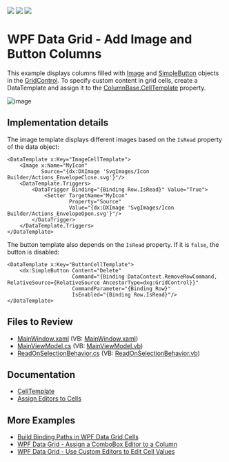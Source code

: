 <!-- default badges list -->
![](https://img.shields.io/endpoint?url=https://codecentral.devexpress.com/api/v1/VersionRange/589446796/22.2.3%2B)
[![](https://img.shields.io/badge/Open_in_DevExpress_Support_Center-FF7200?style=flat-square&logo=DevExpress&logoColor=white)](https://supportcenter.devexpress.com/ticket/details/T1140226)
[![](https://img.shields.io/badge/📖_How_to_use_DevExpress_Examples-e9f6fc?style=flat-square)](https://docs.devexpress.com/GeneralInformation/403183)
<!-- default badges end -->
# WPF Data Grid - Add Image and Button Columns

This example displays columns filled with [Image](https://learn.microsoft.com/en-us/dotnet/api/system.windows.controls.image) and [SimpleButton](https://docs.devexpress.com/WPF/DevExpress.Xpf.Core.SimpleButton) objects in the [GridControl](https://docs.devexpress.com/WPF/DevExpress.Xpf.Grid.GridControl). To specify custom content in grid cells, create a DataTemplate and assign it to the [ColumnBase.CellTemplate](https://docs.devexpress.com/WPF/DevExpress.Xpf.Grid.ColumnBase.CellTemplate) property.

![image](https://user-images.githubusercontent.com/65009440/212686679-52ebddc2-52bb-4b8b-81ab-b731606c5dab.png)

## Implementation details

The image template displays different images based on the `IsRead` property of the data object:

```xaml
<DataTemplate x:Key="ImageCellTemplate">
    <Image x:Name="MyIcon" 
           Source="{dx:DXImage 'SvgImages/Icon Builder/Actions_EnvelopeClose.svg'}"/>
    <DataTemplate.Triggers>
        <DataTrigger Binding="{Binding Row.IsRead}" Value="True">
            <Setter TargetName="MyIcon" 
                    Property="Source" 
                    Value="{dx:DXImage 'SvgImages/Icon Builder/Actions_EnvelopeOpen.svg'}"/>
        </DataTrigger>
    </DataTemplate.Triggers>
</DataTemplate>
```

The button template also depends on the `IsRead` property. If it is `false`, the button is disabled:

```xaml
<DataTemplate x:Key="ButtonCellTemplate">
    <dx:SimpleButton Content="Delete"
                     Command="{Binding DataContext.RemoveRowCommand, RelativeSource={RelativeSource AncestorType=dxg:GridControl}}"
                     CommandParameter="{Binding Row}"
                     IsEnabled="{Binding Row.IsRead}"/>
</DataTemplate>
```

## Files to Review

- [MainWindow.xaml](./CS/GridControlCellTemplate/MainWindow.xaml) (VB: [MainWindow.xaml](./VB/GridControlCellTemplate/MainWindow.xaml))
- [MainViewModel.cs](./CS/GridControlCellTemplate/MainViewModel.cs) (VB: [MainViewModel.vb](./VB/GridControlCellTemplate/MainViewModel.vb))
- [ReadOnSelectionBehavior.cs](./CS/GridControlCellTemplate/Helpers/ReadOnSelectionBehavior.cs) (VB: [ReadOnSelectionBehavior.vb](./VB/GridControlCellTemplate/Helpers/ReadOnSelectionBehavior.vb))

## Documentation

- [CellTemplate](https://docs.devexpress.com/WPF/DevExpress.Xpf.Grid.ColumnBase.CellTemplate)
- [Assign Editors to Cells](https://docs.devexpress.com/WPF/401011/controls-and-libraries/data-grid/data-editing-and-validation/modify-cell-values/assign-an-editor-to-a-cell)

## More Examples

* [Build Binding Paths in WPF Data Grid Cells](https://github.com/DevExpress-Examples/how-to-build-binding-paths-in-gridcontrol-cells)
* [WPF Data Grid - Assign a ComboBox Editor to a Column](https://github.com/DevExpress-Examples/wpf-data-grid-assign-combobox-editor-to-column)
* [WPF Data Grid - Use Custom Editors to Edit Cell Values](https://github.com/DevExpress-Examples/how-to-use-custom-editors-to-edit-cell-values-e1596)
